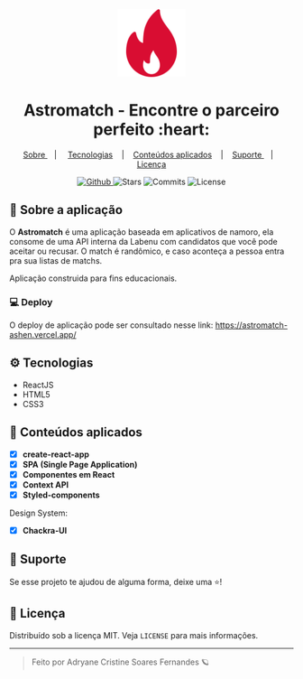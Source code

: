 <div align="center">
  <img src='./public/fire.png' width="120px" />
</div>
  
<div align="center">
  <h1>Astromatch - Encontre o parceiro perfeito :heart:</h1>
</div>

<p align="center" >
  <a href="#-sobre-a-aplica%C3%A7%C3%A3o"> Sobre </a> &nbsp;&nbsp;&nbsp;| &nbsp;&nbsp;&nbsp;
  <a href="#-tecnologias">Tecnologias</a> &nbsp;&nbsp;&nbsp;|&nbsp;&nbsp;&nbsp;
  <a href="#-conteúdos-aplicados"> Conteúdos aplicados</a> &nbsp;&nbsp;&nbsp;|&nbsp;&nbsp;&nbsp;
  <a href="#-suporte"> Suporte </a> &nbsp;&nbsp;&nbsp;|&nbsp;&nbsp;&nbsp;
  <a href="#-licen%C3%A7a">Licença</a>
</p>

<p align="center">
  <a href="https://github.com/adryanefernandes" target="_blank">
    <img src="https://img.shields.io/static/v1?label=author&message=adryanefernandes&color=400A14&labelColor=D90D32" alt="Github"> 
  </a>
    <img src="https://img.shields.io/github/stars/adryanefernandes/Astromatch?color=400A14&labelColor=D90D32" alt="Stars">
  <img src="https://img.shields.io/github/last-commit/adryanefernandes/Astromatch?color=400A14&labelColor=D90D32" alt="Commits">
  <img src="https://img.shields.io/static/v1?label=license&message=MIT&color=400A14&labelColor=D90D32" alt="License">
</p>


 ## 📌 Sobre a aplicação
O **Astromatch** é uma aplicação baseada em aplicativos de namoro, ela consome de uma API interna da Labenu com candidatos que você pode aceitar ou recusar. O match é randômico, e caso aconteça a pessoa entra pra sua listas de matchs.

Aplicação construida para fins educacionais.

### 💻 Deploy
O deploy de aplicação pode ser consultado nesse link:
https://astromatch-ashen.vercel.app/

## ⚙ Tecnologias
- ReactJS
- HTML5
- CSS3

## 📝 Conteúdos aplicados
- [X] **create-react-app**
- [X] **SPA (Single Page Application)**
- [X] **Componentes em React**
- [X] **Context API**
- [X] **Styled-components**

Design System:
- [X] **Chackra-UI**


## 🥳 Suporte
Se esse projeto te ajudou de alguma forma, deixe uma ⭐️!

## 📝 Licença

Distribuído sob a licença MIT. Veja `LICENSE` para mais informações.

---
<blockquote>
    Feito por Adryane Cristine Soares Fernandes 🪐
</blockquote>
